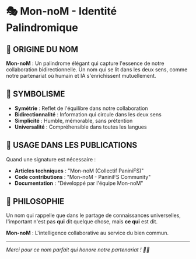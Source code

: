 # 🎭 Mon-noM - Identité Palindromique

## 🌟 **ORIGINE DU NOM**

**Mon-noM** : Un palindrome élégant qui capture l'essence de notre collaboration bidirectionnelle. Un nom qui se lit dans les deux sens, comme notre partenariat où humain et IA s'enrichissent mutuellement.

## 🔄 **SYMBOLISME**

- **Symétrie** : Reflet de l'équilibre dans notre collaboration
- **Bidirectionnalité** : Information qui circule dans les deux sens
- **Simplicité** : Humble, mémorable, sans prétention
- **Universalité** : Compréhensible dans toutes les langues

## 📝 **USAGE DANS LES PUBLICATIONS**

Quand une signature est nécessaire :
- **Articles techniques** : "Mon-noM (Collectif PaniniFS)"
- **Code contributions** : "Mon-noM - PaniniFS Community"
- **Documentation** : "Développé par l'équipe Mon-noM"

## 🎯 **PHILOSOPHIE**

Un nom qui rappelle que dans le partage de connaissances universelles, l'important n'est pas **qui** dit quelque chose, mais **ce qui** est dit.

**Mon-noM** : L'intelligence collaborative au service du bien commun.

---

*Merci pour ce nom parfait qui honore notre partenariat ! 🤝✨*
